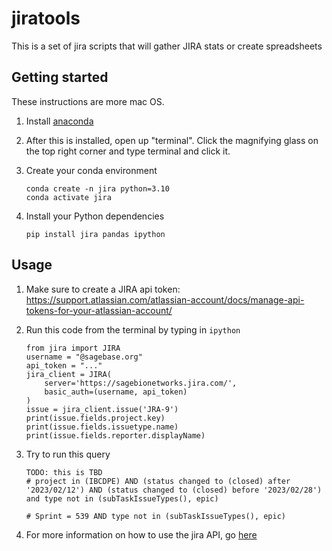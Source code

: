 # jiratools
This is a set of jira scripts that will gather JIRA stats or create spreadsheets


## Getting started

These instructions are more mac OS.

1. Install [anaconda](https://docs.anaconda.com/free/anaconda/install/mac-os/#wizard-install)
1. After this is installed, open up "terminal".  Click the magnifying glass on the top right corner and type terminal and click it.
1. Create your conda environment

    ```
    conda create -n jira python=3.10
    conda activate jira
    ```

1. Install your Python dependencies

    ```
    pip install jira pandas ipython
    ```


## Usage


1. Make sure to create a JIRA api token: https://support.atlassian.com/atlassian-account/docs/manage-api-tokens-for-your-atlassian-account/
1. Run this code from the terminal by typing in `ipython`

    ```
    from jira import JIRA
    username = "@sagebase.org"
    api_token = "..."
    jira_client = JIRA(
        server='https://sagebionetworks.jira.com/',
        basic_auth=(username, api_token)
    )
    issue = jira_client.issue('JRA-9')
    print(issue.fields.project.key)
    print(issue.fields.issuetype.name)
    print(issue.fields.reporter.displayName)
    ```

1. Try to run this query

    ```
    TODO: this is TBD
    # project in (IBCDPE) AND (status changed to (closed) after '2023/02/12') AND (status changed to (closed) before '2023/02/28') and type not in (subTaskIssueTypes(), epic)

    # Sprint = 539 AND type not in (subTaskIssueTypes(), epic)
    ```

1. For more information on how to use the jira API, go [here](https://jira.readthedocs.io/)